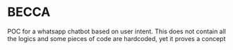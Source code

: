 # BECCA

POC for a whatsapp chatbot based on user intent. This does not contain all the logics and some pieces of code are hardcoded, yet it proves a concept

